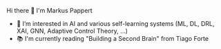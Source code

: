 Hi there 👋 I'm Markus Pappert
- 👀 I’m interested in AI and various self-learning systems 
     (ML, DL, DRL, XAI, GNN, Adaptive Control Theory, ...)
- 📚 I'm currently reading "Building a Second Brain" from Tiago Forte

<!---
mpappert/mpappert is a ✨ special ✨ repository because its `README.md` (this file) appears on your GitHub profile.
You can click the Preview link to take a look at your changes.
--->
